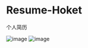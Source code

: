 # Resume-Hoket
个人简历

![image](https://github.com/HOKET/Resume-Hoket/blob/master/imgs/demo1.png)
![image](https://github.com/HOKET/Resume-Hoket/blob/master/imgs/demo2.png)
